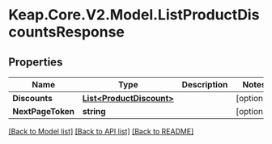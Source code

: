 # Keap.Core.V2.Model.ListProductDiscountsResponse

## Properties

Name | Type | Description | Notes
------------ | ------------- | ------------- | -------------
**Discounts** | [**List&lt;ProductDiscount&gt;**](ProductDiscount.md) |  | [optional] 
**NextPageToken** | **string** |  | [optional] 

[[Back to Model list]](../README.md#documentation-for-models) [[Back to API list]](../README.md#documentation-for-api-endpoints) [[Back to README]](../README.md)

